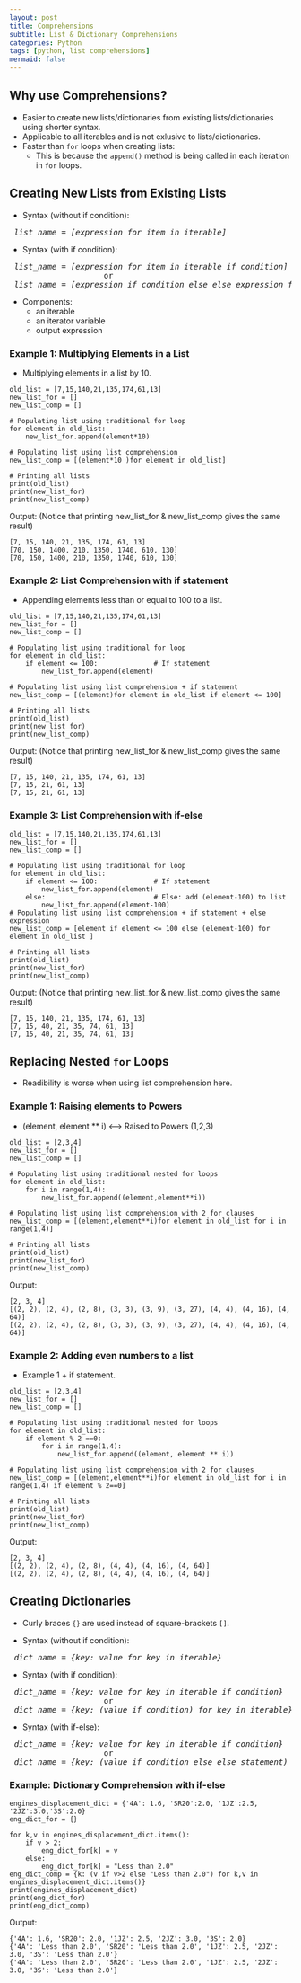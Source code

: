 ```yaml
---
layout: post
title: Comprehensions
subtitle: List & Dictionary Comprehensions
categories: Python
tags: [python, list comprehensions]
mermaid: false
---
```

## Why use Comprehensions?
- Easier to create new lists/dictionaries from existing lists/dictionaries using shorter syntax.
- Applicable to all iterables and is not exlusive to lists/dictionaries.
- Faster than `for` loops when creating lists:
    - This is because the `append()` method is being called in each iteration in `for` loops.


## Creating New Lists from Existing Lists
 - Syntax (without if condition):
<pre>
<i> list_name = [expression for item in iterable] </i>
</pre>
- Syntax (with if condition):
<pre>
<i> list_name = [expression for item in iterable if condition] </i>
                    or
<i> list_name = [expression if condition else else_expression for item in iterable] </i>
</pre>


- Components:
    - an iterable
    - an iterator variable
    - output expression

### Example 1: Multiplying Elements in a List
- Multiplying elements in a list by 10.
```
old_list = [7,15,140,21,135,174,61,13]
new_list_for = []
new_list_comp = []

# Populating list using traditional for loop
for element in old_list:
    new_list_for.append(element*10)

# Populating list using list comprehension
new_list_comp = [(element*10 )for element in old_list]

# Printing all lists
print(old_list)
print(new_list_for)
print(new_list_comp)
```
Output: (Notice that printing new_list_for & new_list_comp gives the same result)
```
[7, 15, 140, 21, 135, 174, 61, 13]
[70, 150, 1400, 210, 1350, 1740, 610, 130]
[70, 150, 1400, 210, 1350, 1740, 610, 130]
```

### Example 2: List Comprehension with if statement
- Appending elements less than or equal to 100 to a list.
```
old_list = [7,15,140,21,135,174,61,13]
new_list_for = []
new_list_comp = []

# Populating list using traditional for loop
for element in old_list:
    if element <= 100:              # If statement
        new_list_for.append(element)

# Populating list using list comprehension + if statement
new_list_comp = [(element)for element in old_list if element <= 100]

# Printing all lists
print(old_list)
print(new_list_for)
print(new_list_comp)
```
Output: (Notice that printing new_list_for & new_list_comp gives the same result)
```
[7, 15, 140, 21, 135, 174, 61, 13]
[7, 15, 21, 61, 13]
[7, 15, 21, 61, 13]
```
### Example 3: List Comprehension with if-else
```
old_list = [7,15,140,21,135,174,61,13]
new_list_for = []
new_list_comp = []

# Populating list using traditional for loop
for element in old_list:
    if element <= 100:              # If statement
        new_list_for.append(element)
    else:                           # Else: add (element-100) to list
        new_list_for.append(element-100)
# Populating list using list comprehension + if statement + else expression
new_list_comp = [element if element <= 100 else (element-100) for element in old_list ]

# Printing all lists
print(old_list)
print(new_list_for)
print(new_list_comp)
```
Output: (Notice that printing new_list_for & new_list_comp gives the same result)
```
[7, 15, 140, 21, 135, 174, 61, 13]
[7, 15, 40, 21, 35, 74, 61, 13]
[7, 15, 40, 21, 35, 74, 61, 13]
```


## Replacing Nested `for` Loops
- Readibility is worse when using list comprehension here.

### Example 1: Raising elements to Powers
- (element, element ** i) <--> Raised to Powers (1,2,3)
```
old_list = [2,3,4]
new_list_for = []
new_list_comp = []

# Populating list using traditional nested for loops
for element in old_list:
    for i in range(1,4):
        new_list_for.append((element,element**i))

# Populating list using list comprehension with 2 for clauses
new_list_comp = [(element,element**i)for element in old_list for i in range(1,4)]

# Printing all lists
print(old_list)
print(new_list_for)
print(new_list_comp)
```
Output: 
```
[2, 3, 4]
[(2, 2), (2, 4), (2, 8), (3, 3), (3, 9), (3, 27), (4, 4), (4, 16), (4, 64)]
[(2, 2), (2, 4), (2, 8), (3, 3), (3, 9), (3, 27), (4, 4), (4, 16), (4, 64)]
```

### Example 2:  Adding even numbers to a list
- Example 1 + if statement.
```
old_list = [2,3,4]
new_list_for = []
new_list_comp = []

# Populating list using traditional nested for loops
for element in old_list:
    if element % 2 ==0:
        for i in range(1,4):
            new_list_for.append((element, element ** i))

# Populating list using list comprehension with 2 for clauses
new_list_comp = [(element,element**i)for element in old_list for i in range(1,4) if element % 2==0]

# Printing all lists
print(old_list)
print(new_list_for)
print(new_list_comp)
```
Output: 
```
[2, 3, 4]
[(2, 2), (2, 4), (2, 8), (4, 4), (4, 16), (4, 64)]
[(2, 2), (2, 4), (2, 8), (4, 4), (4, 16), (4, 64)]
```
## Creating Dictionaries
 - Curly braces `{}` are used instead of square-brackets `[]`.

- Syntax (without if condition):
<pre>
<i> dict_name = {key: value for key in iterable} </i>
</pre>

- Syntax (with if condition):
<pre>
<i> dict_name = {key: value for key in iterable if condition} </i>
                    or
<i> dict_name = {key: (value if condition) for key in iterable} </i>                    
</pre>

- Syntax (with if-else):
<pre>
<i> dict_name = {key: value for key in iterable if condition} </i>
                    or
<i> dict_name = {key: (value if condition else else_statement) for key in iterable} </i>                  
</pre>

### Example: Dictionary Comprehension with if-else
```
engines_displacement_dict = {'4A': 1.6, 'SR20':2.0, '1JZ':2.5, '2JZ':3.0,'3S':2.0}
eng_dict_for = {}

for k,v in engines_displacement_dict.items():
    if v > 2:
        eng_dict_for[k] = v
    else:
        eng_dict_for[k] = "Less than 2.0"
eng_dict_comp = {k: (v if v>2 else "Less than 2.0") for k,v in engines_displacement_dict.items()}
print(engines_displacement_dict)
print(eng_dict_for)
print(eng_dict_comp)
```
Output:
```
{'4A': 1.6, 'SR20': 2.0, '1JZ': 2.5, '2JZ': 3.0, '3S': 2.0}
{'4A': 'Less than 2.0', 'SR20': 'Less than 2.0', '1JZ': 2.5, '2JZ': 3.0, '3S': 'Less than 2.0'}
{'4A': 'Less than 2.0', 'SR20': 'Less than 2.0', '1JZ': 2.5, '2JZ': 3.0, '3S': 'Less than 2.0'}
```



